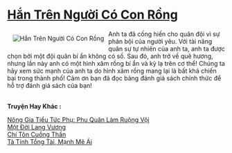 <a href="https://truyentiki.com/han-tren-nguoi-co-con-rong.31886/" title="Hắn Trên Người Có Con Rồng"><h1>Hắn Trên Người Có Con Rồng</h1></a><div style="display:table"><img align="right" style="float: left; padding: 10px;" src="https://truyentiki.com/a/img/str/src/31886.jpg" alt="Hắn Trên Người Có Con Rồng">Anh ta đã cống hiến cho quân đội vì sự phản bội của người yêu. Với tài năng quân sự tự nhiên của anh ta, anh ta được chọn bởi một đội quân bí ẩn không có số. Sau đó, anh trở về quê hương, nhưng lần này anh có một hình xăm rồng bí ẩn và kỳ lạ trên cơ thể! Chúng ta hãy xem sức mạnh của anh ta do hình xăm rồng mang lại là bất khả chiến bại trong thành phố! Cảm ơn bạn đã đọc bảng đánh giá sách chính thức để hỗ trợ đánh giá sách của bạn!</div><p><br><b>Truyện Hay Khác :</b></p><a href="https://truyentiki.com/nong-gia-tieu-tuc-phu-phu-quan-lam-ruong-voi.31885/" alt="Nông Gia Tiểu Tức Phụ: Phu Quân Làm Ruộng Vội">Nông Gia Tiểu Tức Phụ: Phu Quân Làm Ruộng Vội</a><br/><a href="https://truyentiki.wordpress.com/2020/06/08/mot-doi-lang-vuong/" alt="Một Đời Lang Vương">Một Đời Lang Vương</a><br/><a href="https://github.com/nownovels/top500/tree/master/truyenhay/33457/" alt="Chí Tôn Cuồng Thần">Chí Tôn Cuồng Thần</a><br/><a href="https://github.com/nownovels/truyenhay/tree/master/truyenhay/30334/README.md" alt="Tà Tính Tổng Tài, Mạnh Mẽ Ái">Tà Tính Tổng Tài, Mạnh Mẽ Ái</a><br/>